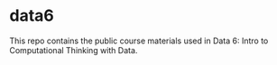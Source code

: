 # data6

This repo contains the public course materials used in Data 6: Intro to Computational Thinking with Data. 
